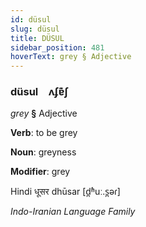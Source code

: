 ```yaml
---
id: düsul
slug: düsul
title: DÜSUL
sidebar_position: 481
hoverText: grey § Adjective
---
```


### düsul&emsp;<span kind="abugida">ʌʄɐ͊ʃ</span>

*grey* **§** Adjective

**Verb**: to be grey

**Noun**: greyness

**Modifier**: grey

Hindi धूसर dhūsar [d̪ʱuː.s̪əɾ]

*Indo-Iranian Language Family*